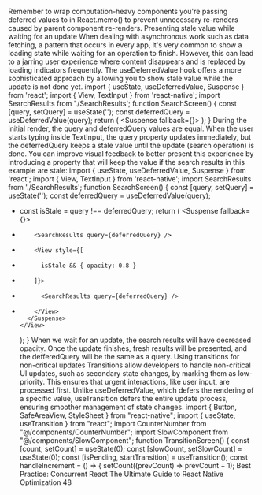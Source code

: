 Remember to wrap computation-heavy components you're passing deferred 
values to in React.memo() to prevent unnecessary re-renders caused by parent 
component re-renders.
Presenting stale value while waiting for an update
When dealing with asynchronous work such as data fetching, a pattern that occurs in every app, 
it's very common to show a loading state while waiting for an operation to finish. However, 
this can lead to a jarring user experience where content disappears and is replaced by loading 
indicators frequently.
The useDeferredValue hook offers a more sophisticated approach by allowing you to show 
stale value while the update is not done yet.
import { useState, useDeferredValue, Suspense } from 'react';
import { View, TextInput } from 'react-native';
import SearchResults from './SearchResults';
function SearchScreen() {
  const [query, setQuery] = useState('');
  const deferredQuery = useDeferredValue(query);
  return (
    <View>
      <TextInput
        value={query}
        onChangeText={setQuery}
        placeholder="Search items..."
      />
      <Suspense fallback={<LoadingSpinner />}>
        <SearchResults query={deferredQuery} />
      </Suspense>
    </View>
  );
}
During the initial render, the query and deferredQuery values are equal. When the user starts 
typing inside TextInput, the query property updates immediately, but the deferredQuery 
keeps a stale value until the update (search operation) is done.
You can improve visual feedback to better present this experience by introducing a property 
that will keep the value if the search results in this example are stale:
 import { useState, useDeferredValue, Suspense } from 'react';
  import { View, TextInput } from 'react-native';
  import SearchResults from './SearchResults';
  function SearchScreen() {
    const [query, setQuery] = useState('');
    const deferredQuery = useDeferredValue(query);
+   const isStale = query !== deferredQuery;
    return (
      <View>
        <TextInput
          value={query}
          onChangeText={setQuery}
          placeholder="Search items..."
        />
        <Suspense fallback={<LoadingSpinner />}>
-         <SearchResults query={deferredQuery} />
+         <View style={[
+           isStale && { opacity: 0.8 }
+         ]}>
+           <SearchResults query={deferredQuery} />
+         </View>
        </Suspense>
      </View>
    );
  } 
When we wait for an update, the search results will have decreased opacity. Once the update 
finishes, fresh results will be presented, and the defferedQuery will be the same as a query.
Using transitions for non-critical updates
Transitions allow developers to handle non-critical UI updates, such as secondary state changes, 
by marking them as low-priority. This ensures that urgent interactions, like user input, are 
processed first. Unlike useDeferredValue, which defers the rendering of a specific value, 
useTransition defers the entire update process, ensuring smoother management of state 
changes.
import { Button, SafeAreaView, StyleSheet } from "react-native";
import { useState, useTransition } from "react";
import CounterNumber from "@/components/CounterNumber";
import SlowComponent from "@/components/SlowComponent";
function TransitionScreen() {
  const [count, setCount] = useState(0);
  const [slowCount, setSlowCount] = useState(0);
  const [isPending, startTransition] = useTransition();
  const handleIncrement = () => {
    setCount((prevCount) => prevCount + 1);
Best Practice: Concurrent React
The Ultimate Guide to React Native Optimization
48